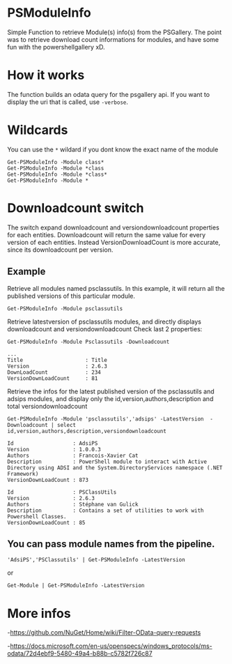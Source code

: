 # PSModuleInfo
Simple Function to retrieve Module(s) info(s) from the PSGallery. The point was to retrieve download count informations for modules, and  have some fun with the powershellgallery xD.

# How it works
The function builds an odata query for the psgallery api. If you want to display the uri that is called, use ```-verbose```.

# Wildcards
You can use the ```*``` wildard if you dont know the exact name of the module
```
Get-PSModuleInfo -Module class*
Get-PSModuleInfo -Module *class
Get-PSModuleInfo -Module *class*
Get-PSModuleInfo -Module *
```


# Downloadcount switch
The switch expand downloadcount and versiondownloadcount properties for each entities.
Downloadcount will return the same value for every version of each entities. Instead VersionDownloadCount is more accurate, since its downloadcount per version.

## Example
Retrieve all modules named psclassutils. In this example, it will return all the published versions of this particular module.
```
Get-PSModuleInfo -Module psclassutils
```

Retrieve latestversion of psclassutils modules, and directly displays downloadcount and versiondownloadcount
Check last 2 properties:

```
Get-PSModuleInfo -Module Psclassutils -Downloadcount

...
Title                    : Title
Version                  : 2.6.3
DownLoadCount            : 234
VersionDownLoadCount     : 81
```

Retrieve the infos for the latest published version of the psclassutils and adsips modules, and display only the id,version,authors,description and total versiondownloadcount
```
Get-PSModuleInfo -Module 'psclassutils','adsips' -LatestVersion  -Downloadcount | select id,version,authors,description,versiondownloadcount

Id                   : AdsiPS
Version              : 1.0.0.3
Authors              : Francois-Xavier Cat
Description          : PowerShell module to interact with Active Directory using ADSI and the System.DirectoryServices namespace (.NET Framework)
VersionDownLoadCount : 873

Id                   : PSClassUtils
Version              : 2.6.3
Authors              : Stéphane van Gulick
Description          : Contains a set of utilities to work with Powershell Classes.
VersionDownLoadCount : 85
```

## You can pass module names from the pipeline.
```
'AdsiPS','PSClassutils' | Get-PSModuleInfo -LatestVersion
```
or
```
Get-Module | Get-PSModuleInfo -LatestVersion
```

# More infos
-https://github.com/NuGet/Home/wiki/Filter-OData-query-requests

-https://docs.microsoft.com/en-us/openspecs/windows_protocols/ms-odata/72d4ebf9-5480-49a4-b88b-c5782f726c87

